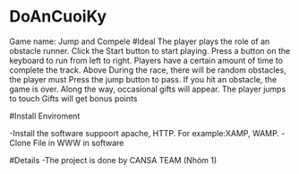 # DoAnCuoiKy
Game name: Jump and Compele
#Ideal
The player plays the role of an obstacle runner.
Click the Start button to start playing.
Press a button on the keyboard to run from left to right.
Players have a certain amount of time to complete the track. Above
During the race, there will be random obstacles, the player must
Press the jump button to pass.
If you hit an obstacle, the game is over.
Along the way, occasional gifts will appear. The player jumps to touch
Gifts will get bonus points

#Install Enviroment

-Install the software suppoort apache, HTTP. For example:XAMP, WAMP.
-Clone File in WWW in software

#Details
-The project is done by CANSA TEAM (Nhóm 1)
